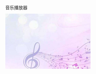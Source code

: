 
<html lang="zh">

<head>
    <meta charset="UTF-8">
    <meta name="viewport" content="width=device-width, initial-scale=1.0">
    <title>Document</title>
    <link rel="icon" href="logo/07.png" type="image/x-icon" />
</head>

<body>
    <style>
        a {
            text-decoration: none;
            color: black;
        }
        .music {
            margin-top: 10px;
            width: 270px;
            height: 270px;
        }
        img {
            width: 100%;
        }
    </style>
    <a href="">音乐播放器</a>
    <div class="music"><img src="img/music.jpg" alt=""></div>




</body>

</html>